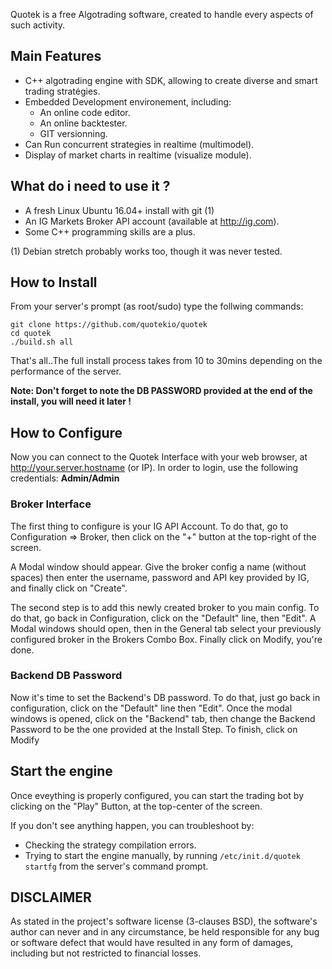 Quotek is a free Algotrading software, created to handle every aspects of such activity. 


Main Features
-------------

  * C++ algotrading engine with SDK, allowing to create diverse and smart trading stratégies.
  * Embedded Development environement, including:
       * An online code editor.
       * An online backtester.
       * GIT versionning.
  * Can Run concurrent strategies in realtime (multimodel).
  * Display of market charts in realtime (visualize module).


What do i need to use it ?
--------------------------

  * A fresh Linux Ubuntu 16.04+ install with git (1)
  * An IG Markets Broker API account (available at http://ig.com).
  * Some C++ programming skills are a plus.

(1) Debian stretch probably works too, though it was never tested.

How to Install
--------------

From your server's prompt (as root/sudo) type the follwing commands:

```
git clone https://github.com/quotekio/quotek
cd quotek
./build.sh all
```
That's all..The full install process takes from 10 to 30mins depending on the performance of the server.

**Note: Don't forget to note the DB PASSWORD provided at the end of the install, you will need it later !**


How to Configure
-----------------

Now you can connect to the Quotek Interface with your web browser, at http://your.server.hostname (or IP). 
In order to login, use the following credentials: **Admin/Admin**

### Broker Interface


The first thing to configure is your IG API Account. To do that, go to Configuration => Broker, then click on the "+" button at the top-right of the screen.

A Modal window should appear. Give the broker config a name (without spaces) then enter the username, password and API key provided by IG, and finally click on "Create".

The second step is to add this newly created broker to you main config. To do that, go back in Configuration, click on the "Default" line, then "Edit". A Modal windows should open, then in the General tab select your previously configured broker in the Brokers Combo Box. Finally click on Modify, you're done.


### Backend DB Password


Now it's time to set the Backend's DB password. 
To do that, just go back in configuration, click on the "Default" line then "Edit". Once the modal windows is opened, click on the "Backend" tab, then change the Backend Password to be the one provided at the Install Step. To finish, click on Modify


Start the engine
----------------

Once eveything is properly configured, you can start the trading bot by clicking on the "Play" Button, at the top-center of the screen. 

If you don't see anything happen, you can troubleshoot by:

  * Checking the strategy compilation errors.
  * Trying to start the engine manually, by running ```/etc/init.d/quotek startfg``` from the server's command prompt.


DISCLAIMER
----------

As stated in the project's software license (3-clauses BSD), the software's author can never and in any circumstance, be held responsible for any bug or software defect that would have resulted in any form of damages, including but not restricted to financial losses.













